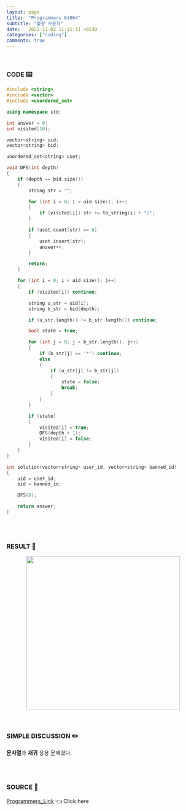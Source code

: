 ```yaml
---
layout: page
title:  "Programmers 64064"
subtitle: "불량 사용자"
date:   2021-11-02 11:11:11 +0530
categories: ["coding"]
comments: true
---
```


<br>

### CODE ⌨️

```c++
#include <string>
#include <vector>
#include <unordered_set>

using namespace std;

int answer = 0;
int visited[10];

vector<string> uid;
vector<string> bid;

unordered_set<string> uset;

void DFS(int depth)
{
	if (depth == bid.size())
	{
		string str = "";

		for (int i = 0; i < uid.size(); i++)
		{
			if (visited[i]) str += to_string(i) + "/";
		}

		if (uset.count(str) == 0)
		{
			uset.insert(str);
			answer++;
		}

		return;
	}

	for (int i = 0; i < uid.size(); i++)
	{
		if (visited[i]) continue;

		string u_str = uid[i];
		string b_str = bid[depth];

		if (u_str.length() != b_str.length()) continue;

		bool state = true;

		for (int j = 0; j < b_str.length(); j++)
		{
			if (b_str[j] == '*') continue;
			else
			{
				if (u_str[j] != b_str[j])
				{
					state = false;
					break;
				}
			}
		}

		if (state)
		{
			visited[i] = true;
			DFS(depth + 1);
			visited[i] = false;
		}
	}
}

int solution(vector<string> user_id, vector<string> banned_id)
{
	uid = user_id;
	bid = banned_id;

	DFS(0);

	return answer;
}
```  

<br>
<br>

### RESULT 💛

<img src="{{ '/assets/programmers/p64064r.jpg' }}" style="width: 400px; height: auto; margin-left: auto; margin-right: auto; display: block;">  

<br>
<br>

### SIMPLE DISCUSSION ✏️

**문자열**과 **재귀** 응용 문제였다.  

<br>
<br>

### SOURCE 💎

[Programmers_Link][link] 👈 Click here  

<br>

<script src="https://utteranc.es/client.js"
        repo="DCherish/DCherish.github.io"
        issue-term="pathname"
        theme="boxy-light"
        crossorigin="anonymous"
        async>
</script>

[link]: https://programmers.co.kr/learn/courses/30/lessons/64064